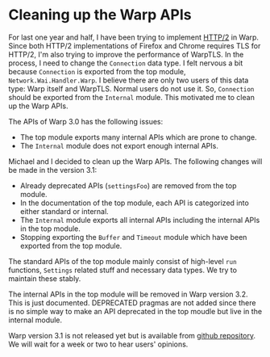 # Cleaning up the Warp APIs

For last one year and half, I have been trying to implement [HTTP/2](https://tools.ietf.org/html/rfc7540) in Warp.
Since both HTTP/2 implementations of Firefox and Chrome requires TLS for HTTP/2,
I'm also trying to improve the performance of WarpTLS.
In the process, I need to change the `Connection` data type.
I felt nervous a bit because `Connection` is exported from the top module, `Network.Wai.Handler.Warp`.
I believe there are only two users of this data type: Warp itself and WarpTLS.
Normal users do not use it.
So, `Connection` should be exported from the `Internal` module.
This motivated me to clean up the Warp APIs.

The APIs of Warp 3.0 has the following issues:

- The top module exports many internal APIs which are prone to change.
- The `Internal` module does not export enough internal APIs.

Michael and I decided to clean up the Warp APIs. 
The following changes will be made in the version 3.1:

- Already deprecated APIs (`settingsFoo`) are removed from the top module.
- In the documentation of the top module, each API is categorized into either standard or internal.
- The `Internal` module exports all internal APIs including the internal APIs in the top module.
- Stopping exporting the `Buffer` and `Timeout` module which have been exported from the top module.

The standard APIs of the top module mainly consist of high-level `run` functions, `Settings` related stuff and necessary data types. We try to maintain these stably. 

The internal APIs in the top module will be removed in Warp version 3.2. This is just documented. DEPRECATED pragmas are not added since there is no simple way to make an API deprecated in the top moudle but live in the internal module.

Warp version 3.1 is not released yet but is available from [github repository](https://github.com/yesodweb/wai). We will wait for a week or two to hear users' opinions.
